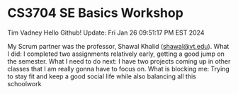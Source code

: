 # CS3704 SE Basics Workshop
Tim Vadney
Hello Github! Update: Fri Jan 26 09:51:17 PM EST 2024

My Scrum partner was the professor, Shawal Khalid (shawal@vt.edu).
What I did: I completed two assignments relatively early, getting a good jump on the semester.
What I need to do next: I have two projects coming up in other classes that I am really gonna have to focus on.
What is blocking me: Trying to stay fit and keep a good social life while also balancing all this schoolwork
